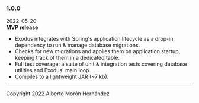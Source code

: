 ### 1.0.0
2022-05-20  
**MVP release**  
- Exodus integrates with Spring's application lifecycle as a drop-in dependency to run & manage database migrations.
- Checks for new migrations and applies them on application startup, keeping track of them in a dedicated table.
- Full test coverage: a suite of unit & integration tests covering database utilities and Exodus' main loop.
- Compiles to a lightweight JAR (~7 kb).

---

Copyright 2022 Alberto Morón Hernández
